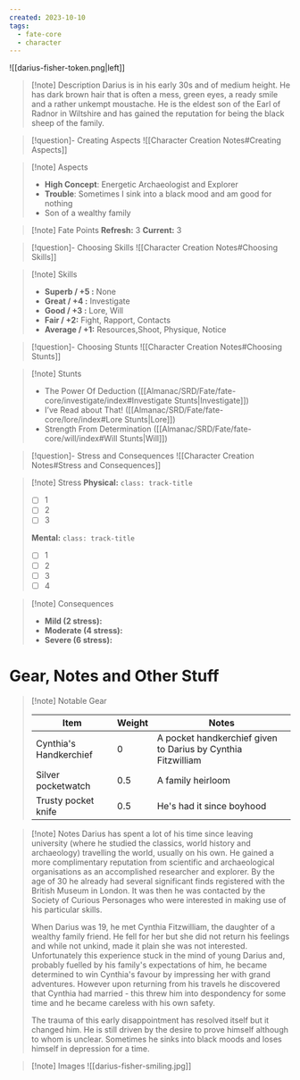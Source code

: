 ```yaml
---
created: 2023-10-10
tags: 
  - fate-core
  - character
---
```

![[darius-fisher-token.png|left]]
> [!note] Description
> Darius is in his early 30s and of medium height. He has dark brown hair that is often a mess, green eyes, a ready smile and a rather unkempt moustache. He is the eldest son of the Earl of Radnor in Wiltshire and has gained the reputation for being the black sheep of the family. 

> [!question]- Creating Aspects
> ![[Character Creation Notes#Creating Aspects]]

> [!note] Aspects
> - **High Concept**: Energetic Archaeologist and Explorer
> - **Trouble**: Sometimes I sink into a black mood and am good for nothing
> - Son of a wealthy family

> [!note] Fate Points
> **Refresh:** 3
> **Current:** 3

> [!question]- Choosing Skills 
> ![[Character Creation Notes#Choosing Skills]]

> [!note] Skills
>  - **Superb / +5 :**  None
>  - **Great / +4 :**  Investigate
>  - **Good / +3 :** Lore, Will
>  - **Fair / +2:** Fight, Rapport, Contacts
>  - **Average / +1:** Resources,Shoot, Physique, Notice

> [!question]- Choosing Stunts
> ![[Character Creation Notes#Choosing Stunts]]

> [!note] Stunts
> - The Power Of Deduction ([[Almanac/SRD/Fate/fate-core/investigate/index#Investigate Stunts|Investigate]])
> - I’ve Read about That! ([[Almanac/SRD/Fate/fate-core/lore/index#Lore Stunts|Lore]])
> - Strength From Determination ([[Almanac/SRD/Fate/fate-core/will/index#Will Stunts|Will]])

> [!question]- Stress and Consequences
> ![[Character Creation Notes#Stress and Consequences]]

> [!note] Stress
> **Physical:** `class: track-title`
> - [ ] 1
> - [ ] 2
> - [ ] 3
> 
> **Mental:** `class: track-title`
>  - [ ] 1
>  - [ ] 2
>  - [ ] 3
>  - [ ] 4

> [!note] Consequences
> - **Mild (2 stress):** 
> - **Moderate (4 stress):** 
> - **Severe (6 stress):** 

# Gear, Notes and Other Stuff

> [!note] Notable Gear
> 
> | Item | Weight | Notes |
> | ---- | ------ | ----- |
> | Cynthia's Handkerchief     | 0       | A pocket handkerchief given to Darius by Cynthia Fitzwilliam       |
> | Silver pocketwatch | 0.5 | A family heirloom |
> | Trusty pocket knife | 0.5 | He's had it since boyhood |

> [!note] Notes
> Darius has spent a lot of his time since leaving university (where he studied the classics, world history and archaeology) travelling the world, usually on his own. He gained a more complimentary reputation from scientific and archaeological organisations as an accomplished researcher and explorer. By the age of 30 he already had several significant finds registered with the British Museum in London. It was then he was contacted by the Society of Curious Personages who were interested in making use of his particular skills.
> 
> When Darius was 19, he met Cynthia Fitzwilliam, the daughter of a wealthy family friend. He fell for her but she did not return his feelings and while not unkind, made it plain she was not interested. Unfortunately this experience stuck in the mind of young Darius and, probably fuelled by his family's expectations of him, he became determined to win Cynthia's favour by impressing her with grand adventures. However upon returning from his travels he discovered that Cynthia had married - this threw him into despondency for some time and he became careless with his own safety. 
> 
> The trauma of this early disappointment has resolved itself but it changed him. He is still driven by the desire to prove himself although to whom is unclear. Sometimes he sinks into black moods and loses himself in depression for a time.

> [!note] Images
> ![[darius-fisher-smiling.jpg]]
